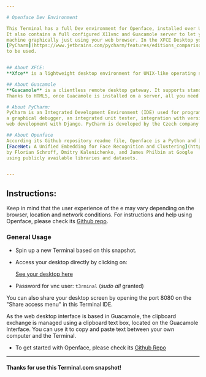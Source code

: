 ```yaml
---

# Openface Dev Environment

This Terminal has a full Dev environment for Openface, installed over Ubuntu 14.04.
It also contains a full configured X11vnc and Guacamole server to let you connect to this
machine graphically just using your web browser. In the XFCE Desktop you will find the Comunity Edition of
[PyCharm](https://www.jetbrains.com/pycharm/features/editions_comparison_matrix.html) and the Openface repository, ready
to be used.


## About XFCE:
**Xfce** is a lightweight desktop environment for UNIX-like operating systems. It aims to be fast and low on system resources, while still being visually appealing and user friendly.

## About Guacamole
**Guacamole** is a clientless remote desktop gateway. It supports standard protocols like VNC and RDP.
Thanks to HTML5, once Guacamole is installed on a server, all you need to access your desktops is a web browser.

# About PyCharm:
PyCharm is an Integrated Development Environment (IDE) used for programming in Python. It provides code analysis, 
a graphical debugger, an integrated unit tester, integration with version control systems (VCSes), and supports 
web development with Django. PyCharm is developed by the Czech company JetBrains.

## About Openface
According its Github repository readme file, Openface is a Python and [Torch](http://torch.ch) implementation of the CVPR 2015 paper
[FaceNet: A Unified Embedding for Face Recognition and Clustering](http://www.cv-foundation.org/openaccess/content_cvpr_2015/app/1A_089.pdf)
by Florian Schroff, Dmitry Kalenichenko, and James Philbin at Google
using publicly available libraries and datasets.


---
```


## Instructions:


Keep in mind that the user experience of the e may vary depending on the browser, location and network conditions.
For instructions and help using Openface, please check its [Github repo](https://github.com/cmusatyalab/openface).


### General Usage
- Spin up a new Terminal based on this snapshot.
- Access your desktop directly by clicking on: <div><a class="btn" id="exlink" target="_blank" href="http://terminalservername-8080.terminal.com/guacamole/#/client/c/Desktop">See your desktop here</a></div>

- Password for vnc user: `t3rminal` (*sudo all* granted)

You can also share your desktop screen by opening the port 8080 on the "Share access menu" in this Terminal IDE.

As the web desktop interface is based in Guacamole, the clipboard exchange is managed using a clipboard text box, 
located on the Guacamole Interface. You can use it to copy and paste text between your own computer and the Terminal.


- To get started with Openface, please check its [Github Repo](https://github.com/cmusatyalab/openface)


---

#### Thanks for use this Terminal.com snapshot!
